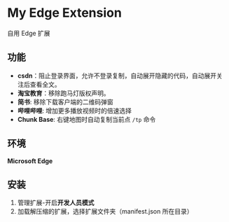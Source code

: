 # My Edge Extension
自用 Edge 扩展
## 功能
- **csdn**：阻止登录界面，允许不登录复制，自动展开隐藏的代码，自动展开关注后查看全文。
- **淘宝教育**：移除跑马灯版权声明。
- **简书**: 移除下载客户端的二维码弹窗
- **哔哩哔哩**: 增加更多播放视频时的倍速选择
- **Chunk Base**: 右键地图时自动复制当前点 `/tp` 命令

## 环境
**Microsoft Edge**

## 安装
1. 管理扩展-开启**开发人员模式**
2. 加载解压缩的扩展，选择扩展文件夹（manifest.json 所在目录）
